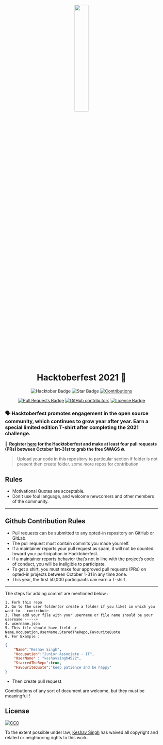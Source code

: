 <p align="center">
    <a href="https://hacktoberfest.digitalocean.com/">
        <img src="https://raw.githubusercontent.com/keshavsingh4522/hacktoberfest2021/35fc6060c5ddead5792f29a2437fea160dbe9804/Assets/logo-hacktoberfest-full.f42e3b1.svg" width="30%">
    </a>
</p>

<h1 align="center"> Hacktoberfest 2021 🎉</h1>

<div align="center">
  
<img src="https://img.shields.io/badge/hacktoberfest-2021-blueviolet" alt="Hacktober Badge"/>
 <img src="https://img.shields.io/static/v1?label=%F0%9F%8C%9F&message=If%20Useful&style=style=flat&color=BC4E99" alt="Star Badge"/>
 <a href="https://github.com/keshavsingh4522" ><img src="https://img.shields.io/badge/Contributions-welcome-violet.svg?style=flat&logo=git" alt="Contributions" /></a>

<a href="https://github.com/open-for-everyone/HacktoberFest-2021/pulls"><img src="https://img.shields.io/github/issues-pr/open-for-everyone/HacktoberFest-2021" alt="Pull Requests Badge"/></a>
<a href="https://github.com/open-for-everyone/HacktoberFest-2021/graphs/contributors"><img alt="GitHub contributors" src="https://img.shields.io/github/contributors/open-for-everyone/HacktoberFest-2021?color=2b9348"></a>
<a href="https://github.com/open-for-everyone/HacktoberFest-2021/blob/master/LICENSE"><img src="https://img.shields.io/github/license/open-for-everyone/HacktoberFest-2021?color=2b9348" alt="License Badge"/></a>

</div>

### 🗣 Hacktoberfest promotes engagement in the open source community, which continues to grow year after year. Earn a special limited edition T-shirt after completing the 2021 challenge.

📢 **Register [here](https://hacktoberfest.digitalocean.com) for the Hacktoberfest and make at least four pull requests (PRs) between October 1st-31st to grab the free SWAGS 🔥.**


> Upload your code in this repository to particular section if folder is not present then create folder.
> some more repos for contribution

## Rules
- Motivational Quotes are acceptable.
- Don't use foul language, and welcome newcomers and other members of the community.

---

## Github Contribution Rules
- Pull requests can be submitted to any opted-in repository on GitHub or GitLab.
- The pull request must contain commits you made yourself.
- If a maintainer reports your pull request as spam, it will not be counted toward your participation in Hacktoberfest.
- If a maintainer reports behavior that’s not in line with the project’s code of conduct, you will be ineligible to participate.
- To get a shirt, you must make four approved pull requests (PRs) on opted-in projects between October 1-31 in any time zone.
- This year, the first 50,000 participants can earn a T-shirt.
---

The steps for adding commit are mentioned below :

    1. Fork this repo
    2. Go to the user folder(or create a folder if you like) in which you want to   contribute
    3. Then add your file with your username or file name should be your username ----->
    4. username.json
    5. This file should have field -> Name,Occupation,UserName,StaredTheRepo,FavouriteQuote
    6. For Example :
```json
{
    "Name":"Keshav Singh",
    "Occupation":"Junior Associate - IT",
    "UserName" : "keshavsingh4522",
    "StarredTheRepo":true,
    "FavouriteQuote":"keep patience and be happy"
}
```   
- Then create pull request.


<!-- markdownlint-enable -->
<!-- prettier-ignore-end -->
<!-- ALL-CONTRIBUTORS-LIST:END -->

Contributions of any sort of document are welcome, but they must be meaningful !

## License

[![CC0](https://licensebuttons.net/p/zero/1.0/88x31.png)](https://creativecommons.org/publicdomain/zero/1.0/)

To the extent possible under law, [Keshav Singh](https://www.linkedin.com/in/keshavsingh4522/) has waived all copyright and related or neighboring rights to this work.
